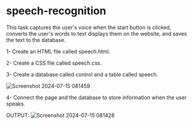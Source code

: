 # speech-recognition

This task captures the user's voice when the start button is clicked, converts the user's words to text displays them on the website, and saves the text to the database.

1- Create an HTML file called speech.html.

2- Create a CSS file called speech.css.

3- Create a database called control and a table called speech.

![Screenshot 2024-07-15 081459](https://github.com/user-attachments/assets/dde0dcc3-da02-4c66-95f6-b8e197237fe4)

4- Connect the page and the database to store information when the user speaks.

OUTPUT:
![Screenshot 2024-07-15 081428](https://github.com/user-attachments/assets/141d0ee6-50a2-4b2a-83a1-6c05b2c2495d)


